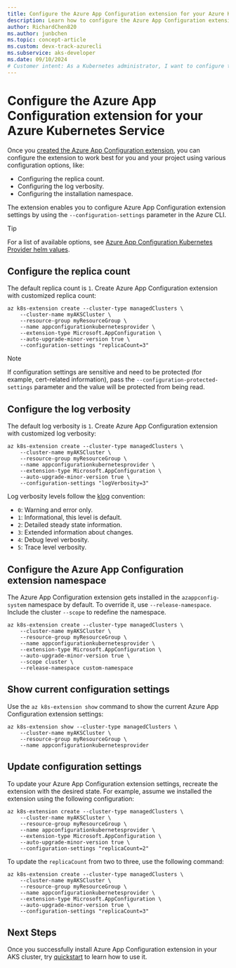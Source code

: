 ```yaml
---
title: Configure the Azure App Configuration extension for your Azure Kubernetes Service
description: Learn how to configure the Azure App Configuration extension specifically for your Azure Kubernetes Service (AKS).
author: RichardChen820
ms.author: junbchen
ms.topic: concept-article
ms.custom: devx-track-azurecli
ms.subservice: aks-developer
ms.date: 09/10/2024
# Customer intent: As a Kubernetes administrator, I want to configure the Azure App Configuration extension for my AKS cluster, so that I can optimize settings like replica count and log verbosity to meet my application’s performance and monitoring needs.
---
```


# Configure the Azure App Configuration extension for your Azure Kubernetes Service

Once you [created the Azure App Configuration extension](./azure-app-configuration.md), you can configure the extension to work best for you and your project using various configuration options, like:

- Configuring the replica count.
- Configuring the log verbosity.
- Configuring the installation namespace.

The extension enables you to configure Azure App Configuration extension settings by using the `--configuration-settings` parameter in the Azure CLI. 

> [!TIP]
> For a list of available options, see [Azure App Configuration Kubernetes Provider helm values](https://raw.githubusercontent.com/Azure/AppConfiguration-KubernetesProvider/main/deploy/parameter/helm-values.yaml).

## Configure the replica count

The default replica count is `1`. Create Azure App Configuration extension with customized replica count:

```azurecli
az k8s-extension create --cluster-type managedClusters \
    --cluster-name myAKSCluster \
    --resource-group myResourceGroup \
    --name appconfigurationkubernetesprovider \
    --extension-type Microsoft.AppConfiguration \
    --auto-upgrade-minor-version true \
    --configuration-settings "replicaCount=3"
```

> [!NOTE]
> If configuration settings are sensitive and need to be protected (for example, cert-related information), pass the `--configuration-protected-settings` parameter and the value will be protected from being read.

## Configure the log verbosity

The default log verbosity is `1`. Create Azure App Configuration extension with customized log verbosity:

```azurecli
az k8s-extension create --cluster-type managedClusters \
    --cluster-name myAKSCluster \
    --resource-group myResourceGroup \
    --name appconfigurationkubernetesprovider \
    --extension-type Microsoft.AppConfiguration \
    --auto-upgrade-minor-version true \
    --configuration-settings "logVerbosity=3"
```

Log verbosity levels follow the [klog](https://github.com/kubernetes/community/blob/master/contributors/devel/sig-instrumentation/logging.md#what-method-to-use) convention:

- `0`: Warning and error only.
- `1`: Informational, this level is default.
- `2`: Detailed steady state information.
- `3`: Extended information about changes.
- `4`: Debug level verbosity.
- `5`: Trace level verbosity.

## Configure the Azure App Configuration extension namespace

The Azure App Configuration extension gets installed in the `azappconfig-system` namespace by default. To override it, use `--release-namespace`. Include the cluster `--scope` to redefine the namespace.

```azurecli
az k8s-extension create --cluster-type managedClusters \
    --cluster-name myAKSCluster \
    --resource-group myResourceGroup \
    --name appconfigurationkubernetesprovider \
    --extension-type Microsoft.AppConfiguration \
    --auto-upgrade-minor-version true \
    --scope cluster \
    --release-namespace custom-namespace
```

## Show current configuration settings

Use the `az k8s-extension show` command to show the current Azure App Configuration extension settings:  

```azurecli
az k8s-extension show --cluster-type managedClusters \
    --cluster-name myAKSCluster \
    --resource-group myResourceGroup \
    --name appconfigurationkubernetesprovider
```

## Update configuration settings

To update your Azure App Configuration extension settings, recreate the extension with the desired state. For example, assume we installed the extension using the following configuration:

```azurecli
az k8s-extension create --cluster-type managedClusters \
    --cluster-name myAKSCluster \
    --resource-group myResourceGroup \
    --name appconfigurationkubernetesprovider \
    --extension-type Microsoft.AppConfiguration \
    --auto-upgrade-minor-version true \  
    --configuration-settings "replicaCount=2" 
```

To update the `replicaCount` from two to three, use the following command:

```azurecli
az k8s-extension create --cluster-type managedClusters \
    --cluster-name myAKSCluster \
    --resource-group myResourceGroup \
    --name appconfigurationkubernetesprovider \
    --extension-type Microsoft.AppConfiguration \
    --auto-upgrade-minor-version true \
    --configuration-settings "replicaCount=3"
```

## Next Steps

Once you successfully install Azure App Configuration extension in your AKS cluster, try [quickstart](/azure/azure-app-configuration/quickstart-azure-kubernetes-service) to learn how to use it.

